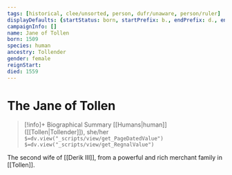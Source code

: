 ```yaml
---
tags: [historical, clee/unsorted, person, dufr/unaware, person/ruler]
displayDefaults: {startStatus: born, startPrefix: b., endPrefix: d., endStatus: died}
campaignInfo: []
name: Jane of Tollen
born: 1509
species: human
ancestry: Tollender
gender: female
reignStart:
died: 1559
---
```

# The Jane of Tollen
>[!info]+ Biographical Summary
>[[Humans|human]]  ([[Tollen|Tollender]]), she/her
>`$=dv.view("_scripts/view/get_PageDatedValue")`
>`$=dv.view("_scripts/view/get_RegnalValue")`

The second wife of [[Derik III]], from a powerful and rich merchant family in [[Tollen]].
